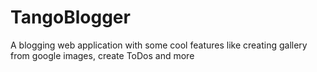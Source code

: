 # TangoBlogger
A blogging web application with some cool features like creating gallery from google images, create ToDos and more
